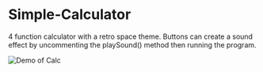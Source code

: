 # Simple-Calculator
4 function calculator with a retro space theme. Buttons can create a sound effect by uncommenting the playSound() method then running the program.


![Demo of Calc](https://media.giphy.com/media/K8txP5eORKLrq/giphy.gif)

